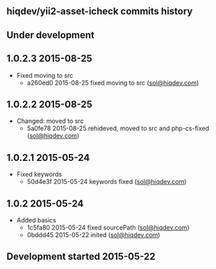 hiqdev/yii2-asset-icheck commits history
----------------------------------------

## Under development


## 1.0.2.3 2015-08-25

- Fixed moving to src
    - a260ed0 2015-08-25 fixed moving to src (sol@hiqdev.com)

## 1.0.2.2 2015-08-25

- Changed: moved to src
    - 5a0fe78 2015-08-25 rehideved, moved to src and php-cs-fixed (sol@hiqdev.com)

## 1.0.2.1 2015-05-24

- Fixed keywords
    - 50d4e3f 2015-05-24 keywords fixed (sol@hiqdev.com)

## 1.0.2 2015-05-24

- Added basics
    - 1c5fa80 2015-05-24 fixed sourcePath (sol@hiqdev.com)
    - 0bddd45 2015-05-22 inited (sol@hiqdev.com)

## Development started 2015-05-22

